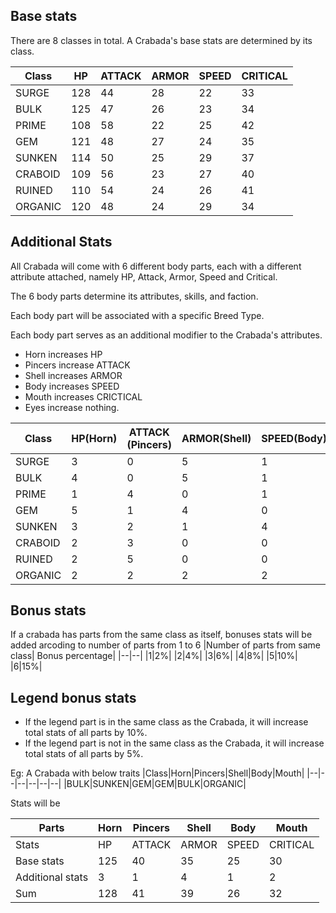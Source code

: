 ## Base stats
There are 8 classes in total. A Crabada's base stats are determined by its class.

|Class|HP|ATTACK|ARMOR|SPEED|CRITICAL|
|--|--|--|--|--|--|
|SURGE|128|44|28|22|33|
|BULK|125|47|26|23|34|
|PRIME|108|58|22|25|42|
|GEM    |121|48|27|24|35|
|SUNKEN|114|50|25|29|37|
|CRABOID|109|56|23|27|40|
|RUINED|110|54|24|26|41|
|ORGANIC|120|48|24|29|34|


## Additional Stats
All Crabada will come with 6 different body parts, each with a different attribute attached, namely HP, Attack, Armor, Speed and Critical.

The 6 body parts determine its attributes, skills, and faction.

Each body part will be associated with a specific Breed Type.

Each body part serves as an additional modifier to the Crabada's attributes.
- Horn increases HP
- Pincers increase ATTACK
- Shell increases ARMOR
- Body increases SPEED
- Mouth increases CRICTICAL
- Eyes increase nothing.

|Class	|HP(Horn)| ATTACK (Pincers)|ARMOR(Shell)|	SPEED(Body)|CRITICAL(Mouth)|
|--|--|--|--|--|--|
|SURGE	|3|	0|	5|	1|	1|
|BULK	|4|	0|	5|	1|	0|
|PRIME	|1|	4|	0|	1|	4|
|GEM	|5|	1|	4|	0|	0|
|SUNKEN	|3|	2|	1|	4|	0|
|CRABOID|2|	3|	0|	0|	5|
|RUINED	|2|	5|	0|	0|	3|
|ORGANIC|2|	2|	2|	2|	2|

## Bonus stats
If a crabada has parts from the same class as itself, bonuses stats will be added arcoding to number of parts from 1 to 6
|Number of parts from same class|	Bonus percentage|
|--|--|
|1|2%|
|2|4%|
|3|6%|
|4|8%|
|5|10%|
|6|15%|

## Legend bonus stats
- If the legend part is in the same class as the Crabada, it will increase total stats of all parts by 10%.
- If the legend part is not in the same class as the Crabada, it will increase total stats of all parts by 5%.


Eg: A Crabada with below traits
|Class|Horn|Pincers|Shell|Body|Mouth|
|--|--|--|--|--|--|
|BULK|SUNKEN|GEM|GEM|BULK|ORGANIC|

Stats will be

|Parts  |Horn |Pincers |Shell |Body| Mouth |
|--|--|--|--|--|--|
|Stats   |HP  |ATTACK|ARMOR| SPEED |CRITICAL |
|Base stats  |125 |40  | 35  | 25  | 30  |
|Additional stats |3  |1  |4  | 1  | 2  |
|Sum  |128 |41  | 39  | 26  | 32  |